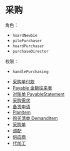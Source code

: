 # 采购
角色：
- `hoardNewbie`
- `pilePurchaser`
- `hoardPurchaser`
- `purchaseDirector`

权限：
- `handlePurchasing`

* [采购单付款](/purchasing/purchase-payment.md)
* [Payable 金额往来表](/purchasing/payable.md)
* [对账单 PayableStatement](/purchasing/payable-statement.md)
* [采购需求](/purchasing/demand.md)
* [备货申请](/purchasing/hoard.md)
* [PlanItem](/purchasing/plan-item.md)
* [购买清单 DemandItem](/purchasing/demand-item.md)
* [采购单](/purchasing/purchase.md)
* [调配](/purchasing/exchange.md)
* [供应商](/purchasing/supplier.md)
* [代加工](/purchasing/oem.md)
